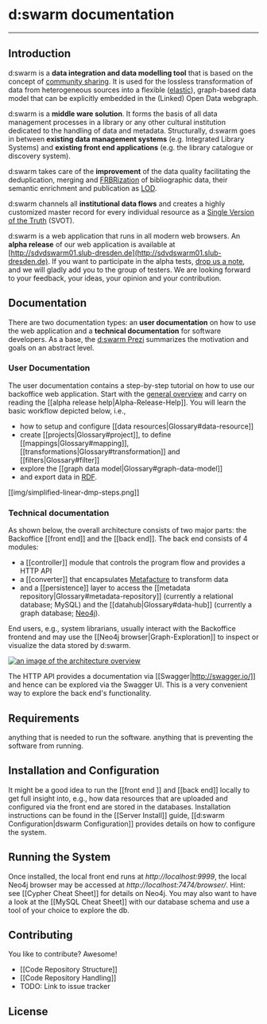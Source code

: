 # d:swarm documentation
____

## Introduction
d:swarm is a **data integration and data modelling tool** that is based on the concept of [community sharing](http://en.wikipedia.org/wiki/Sharing). It is used for the lossless transformation of data from heterogeneous sources into a flexible ([elastic](http://en.wikipedia.org/wiki/Elasticity_%28data_store%29)), graph-based data model that can be explicitly embedded in the (Linked) Open Data webgraph.

d:swarm is a **middle ware solution**. It forms the basis of all data management processes in a library or any other cultural institution dedicated to the handling of data and metadata.  Structurally, d:swarm goes in between **existing data management systems** (e.g. Integrated Library Systems) and **existing front end applications** (e.g. the library catalogue or discovery system).

d:swarm takes care of the **improvement** of the data quality facilitating the deduplication, merging and [FRBRization](http://en.wikipedia.org/wiki/Functional_Requirements_for_Bibliographic_Records) of bibliographic data, their semantic enrichment and publication as [LOD](http://en.wikipedia.org/wiki/Linked_data).

d:swarm channels all **institutional data flows** and creates a highly customized master record for every individual resource as a [Single Version of the Truth](http://en.wikipedia.org/wiki/Single_version_of_the_truth) (SVOT).

d:swarm is a web application that runs in all modern web browsers. An **alpha release** of our web application is available at [http://sdvdswarm01.slub-dresden.de](http://sdvdswarm01.slub-dresden.de). If you want to participate in the alpha tests, [drop us a note](http://dmp.slub-dresden.de/en/interesse/), and we will gladly add you to the group of testers. We are looking forward to your feedback, your ideas, your opinion and your contribution.


## Documentation

There are two documentation types: an **user documentation** on how to use the web application and a **technical documentation** for software developers. As a base, the [d:swarm Prezi](http://prezi.com/0zh_ypsezu6i/) summarizes the motivation and goals on an abstract level.

### User Documentation

The user documentation contains a step-by-step tutorial on how to use our backoffice web application. Start with the [general overview](http://dswarm.org) and carry on reading the [[alpha release help|Alpha-Release-Help]]. You will learn the basic workflow depicted below, i.e., 
 * how to setup and configure [[data resources|Glossary#data-resource]]
 * create [[projects|Glossary#project]], to define [[mappings|Glossary#mapping]], [[transformations|Glossary#transformation]] and [[filters|Glossary#filter]]
 * explore the [[graph data model|Glossary#graph-data-model]]
 * and export data in [RDF](http://en.wikipedia.org/wiki/Resource_Description_Framework).

<!--- update image at https://intranet.slub-dresden.de/display/DAT/Technical+documentation+d%3Aswarm -->
[[img/simplified-linear-dmp-steps.png]]

### Technical documentation

As shown below, the overall architecture consists of two major parts: the Backoffice [[front end]] and the [[back end]]. The back end consists of 4 modules: 
 * a [[controller]] module that controls the program flow and provides a HTTP API
 * a [[converter]] that encapsulates [Metafacture](https://github.com/culturegraph/metafacture-core) to transform data
 * and a [[persistence]] layer to access the [[metadata repository|Glossary#metadata-repository]] (currently a relational database; MySQL) and the [[datahub|Glossary#data-hub]] (currently a graph database; [Neo4j](http://www.neo4j.org)).
 
End users, e.g., system librarians, usually interact with the Backoffice frontend and may use the [[Neo4j browser|Graph-Exploration]] to inspect or visualize the data stored by d:swarm.

[![an image of the architecture overview](https://avgl.mybalsamiq.com/mockups/1952636.png?key=27106ea66faf01c9ad98a275eac48683ac53bf00)](https://avgl.mybalsamiq.com/mockups/1952636.png?key=27106ea66faf01c9ad98a275eac48683ac53bf00 "Architecture Overview")

The HTTP API provides a documentation via [[Swagger|http://swagger.io/]] and hence can be explored via the Swagger UI. This is a very convenient way to explore the back end's functionality. 




## Requirements
anything that is needed to run the software. anything that is preventing the software from running.


## Installation and Configuration

It might be a good idea to run the [[front end ]] and [[back end]] locally to get full insight into, e.g., how data resources that are uploaded and configured via the front end are stored in the databases.
Installation instructions can be found in the [[Server Install]] guide, [[d:swarm Configuration|dswarm Configuration]] provides details on how to configure the system.

## Running the System

Once installed, the local front end runs at *http://localhost:9999*, the local Neo4j browser may be accessed at *http://localhost:7474/browser/*. Hint: see [[Cypher Cheat Sheet]] for details on Neo4j. You may also want to have a look at the [[MySQL Cheat Sheet]] with our database schema and use a tool of your choice to explore the db.


## Contributing

You like to contribute? Awesome!

* [[Code Repository Structure]]
* [[Code Repository Handling]]
* TODO: Link to issue tracker

## License